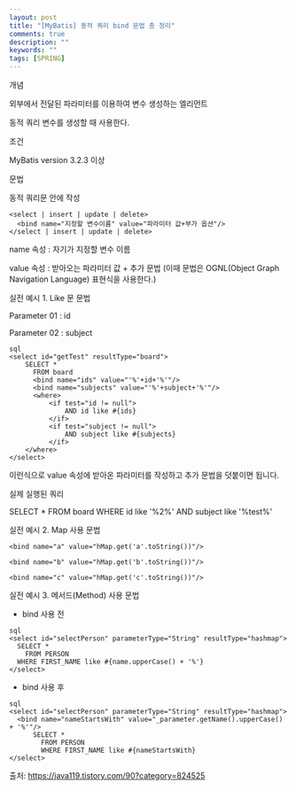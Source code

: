 ```yaml
---
layout: post
title: "[MyBatis] 동적 쿼리 bind 문법 총 정리"
comments: true
description: ""
keywords: ""
tags: [SPRING]
---
```




개념

외부에서 전달된 파라미터를 이용하여 변수 생성하는 엘리먼트

동적 쿼리 변수를 생성할 때 사용한다.


조건

MyBatis version 3.2.3 이상


문법

동적 쿼리문 안에 작성
```
<select | insert | update | delete>
  <bind name="지정할 변수이름" value="파라미터 값+부가 옵션"/>
</select | insert | update | delete>
```

name 속성 : 자기가 지정할 변수 이름

value 속성 : 받아오는 파라미터 값 + 추가 문법 (이때 문법은 OGNL(Object Graph Navigation Language) 표현식을 사용한다.)

 

 

실전 예시 1. Like 문 문법

Parameter 01 : id

Parameter 02 : subject

```
sql
<select id="getTest" resultType="board">
    SELECT * 
      FROM board
      <bind name="ids" value="'%'+id+'%'"/>
      <bind name="subjects" value="'%'+subject+'%'"/>
      <where>
          <if test="id != null"> 
              AND id like #{ids}
          </if>
          <if test="subject != null"> 
              AND subject like #{subjects} 
          </if>
    </where>
</select>
``` 

이런식으로 value 속성에 받아온 파라미터를 작성하고 추가 문법을 덧붙이면 됩니다.

 

실제 실행된 쿼리

SELECT * FROM board WHERE id like '%2%' AND subject like '%test%'

실전 예시 2. Map 사용 문법

```
<bind name="a" value="hMap.get('a'.toString())"/>

<bind name="b" value="hMap.get('b'.toString())"/>

<bind name="c" value="hMap.get('c'.toString())"/>
```

실전 예시 3. 메서드(Method) 사용 문법

 

- bind 사용 전

```
sql
<select id="selectPerson" parameterType="String" resultType="hashmap">
  SELECT * 
    FROM PERSON 
  WHERE FIRST_NAME like #{name.upperCase() + '%'} 
</select>
```

- bind 사용 후

```
sql
<select id="selectPerson" parameterType="String" resultType="hashmap">
  <bind name="nameStartsWith" value="_parameter.getName().upperCase() + '%'"/>
      SELECT * 
        FROM PERSON 
        WHERE FIRST_NAME like #{nameStartsWith} 
</select>
```

출처: https://java119.tistory.com/90?category=824525

